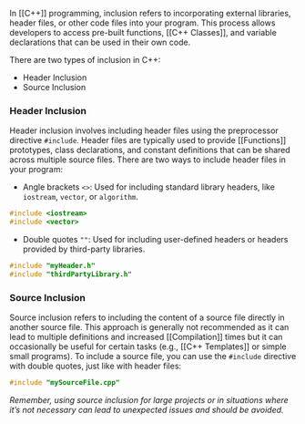 In [[C++]] programming, inclusion refers to incorporating external libraries, header files, or other code files into your program. This process allows developers to access pre-built functions, [[C++ Classes]], and variable declarations that can be used in their own code. 

There are two types of inclusion in C++:
- Header Inclusion
- Source Inclusion

### Header Inclusion

Header inclusion involves including header files using the preprocessor directive `#include`. Header files are typically used to provide [[Functions]] prototypes, class declarations, and constant definitions that can be shared across multiple source files. There are two ways to include header files in your program:

- Angle brackets `<>`: Used for including standard library headers, like `iostream`, `vector`, or `algorithm`.

```cpp
#include <iostream>
#include <vector>
```

- Double quotes `""`: Used for including user-defined headers or headers provided by third-party libraries.

```cpp
#include "myHeader.h"
#include "thirdPartyLibrary.h"
```

### Source Inclusion

Source inclusion refers to including the content of a source file directly in another source file. This approach is generally not recommended as it can lead to multiple definitions and increased [[Compilation]] times but it can occasionally be useful for certain tasks (e.g., [[C++ Templates]] or simple small programs). To include a source file, you can use the `#include` directive with double quotes, just like with header files:

```cpp
#include "mySourceFile.cpp"
```

*Remember, using source inclusion for large projects or in situations where it’s not necessary can lead to unexpected issues and should be avoided.*